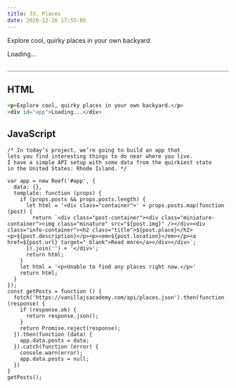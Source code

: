```yaml
---
title: 33. Places
date: 2020-12-16 17:55:05
---
```


<div class="output-container">

  <style type="text/css">
  .article-entry ul, .article-entry ol, .article-entry dl {
      margin-top: 0;
    }

    .category {
      margin-top: 10px;
    }

    .title {
      margin-top: 0;
      margin-bottom: 0;
      font-weight: 600;
      font-size: 20px;
    }

    .post-container {
      display: flex;
      flex-direction: row;
      margin: 20px 0;
    }

    @media screen and (max-width: 860px) {
      .post-container {
        flex-direction: column;
        margin: 20px auto;
        text-align: center;
      }
    }

    .info-container {
      margin-left: 40px;
    }

     @media screen and (max-width: 860px) {
      .info-container {
        margin-left: 0;
      }
    }

    .miniature-container {
      max-width: 380px;
    }

    .minature {
      height: auto;
      max-width: 100%;
    }
  </style>

  <p>Explore cool, quirky places in your own backyard.</p>
  <div id="app">Loading...</div>

  <script src="https://cdn.jsdelivr.net/npm/reefjs@7/dist/reef.js"></script>
  <script>
    var app = new Reef('#app', {
      data: {},
      template: function (props) {
        if (props.posts && props.posts.length) {
          let html = '<div class="container">' + props.posts.map(function (post) {
            return `<div class="post-container"><div class="miniature-container"><img class="minature" src="${post.img}" /></div><div class="info-container"><h2 class="title">${post.place}</h2><p>${post.description}</p><p><em>${post.location}</em></p><a href=${post.url} target="_blank">Read more</a></div></div>`;
          }).join('') + '</div>';
          return html;
        }
        let html = '<p>Unable to find any places right now.</p>'
        return html;
      }
    });
    const getPosts = function () {
      fetch('https://vanillajsacademy.com/api/places.json').then(function (response) {
        if (response.ok) {
          return response.json();
        }
        return Promise.reject(response);
      }).then(function (data) {
        app.data.posts = data;
      }).catch(function (error) {
        console.warn(error);
        app.data.posts = null;
      })
    }
    getPosts();
  </script>

</div>

<div class="html-container" style="border-top: .5px solid grey; margin-top: 30px;">

## HTML

```HTML
<p>Explore cool, quirky places in your own backyard.</p>
<div id="app">Loading...</div>
```

</div>
<div class="js-container">

## JavaScript

```JS
/* In today’s project, we’re going to build an app that
lets you find interesting things to do near where you live.
I have a simple API setup with some data from the quirkiest state
in the United States: Rhode Island. */

var app = new Reef('#app', {
  data: {},
  template: function (props) {
    if (props.posts && props.posts.length) {
      let html = '<div class="container">' + props.posts.map(function (post) {
        return `<div class="post-container"><div class="miniature-container"><img class="minature" src="${post.img}" /></div><div class="info-container"><h2 class="title">${post.place}</h2><p>${post.description}</p><p><em>${post.location}</em></p><a href=${post.url} target="_blank">Read more</a></div></div>`;
      }).join('') + '</div>';
      return html;
    }
    let html = '<p>Unable to find any places right now.</p>'
    return html;
  }
});
const getPosts = function () {
  fetch('https://vanillajsacademy.com/api/places.json').then(function (response) {
    if (response.ok) {
      return response.json();
    }
    return Promise.reject(response);
  }).then(function (data) {
    app.data.posts = data;
  }).catch(function (error) {
    console.warn(error);
    app.data.posts = null;
  })
}
getPosts();
```

</div>
